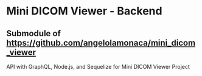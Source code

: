 # Mini DICOM Viewer - Backend
## Submodule of https://github.com/angelolamonaca/mini_dicom_viewer
API with GraphQL, Node.js, and Sequelize for Mini DICOM Viewer Project
